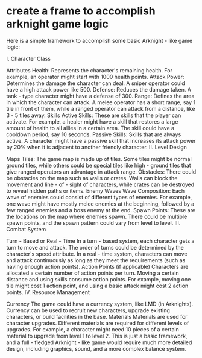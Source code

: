 
# create a frame to accomplish arknight game logic
Here is a simple framework to accomplish some basic Arknight - like game logic:

I. Character Class

Attributes
Health: Represents the character's remaining health. For example, an operator might start with 1000 health points.
Attack Power: Determines the damage the character can deal. A sniper operator could have a high attack power like 500.
Defense: Reduces the damage taken. A tank - type character might have a defense of 300.
Range: Defines the area in which the character can attack. A melee operator has a short range, say 1 tile in front of them, while a ranged operator can attack from a distance, like 3 - 5 tiles away.
Skills
Active Skills: These are skills that the player can activate. For example, a healer might have a skill that restores a large amount of health to all allies in a certain area. The skill could have a cooldown period, say 10 seconds.
Passive Skills: Skills that are always active. A character might have a passive skill that increases its attack power by 20% when it is adjacent to another friendly character.
II. Level Design

Maps
Tiles: The game map is made up of tiles. Some tiles might be normal ground tiles, while others could be special tiles like high - ground tiles that give ranged operators an advantage in attack range.
Obstacles: There could be obstacles on the map such as walls or crates. Walls can block the movement and line - of - sight of characters, while crates can be destroyed to reveal hidden paths or items.
Enemy Waves
Wave Composition: Each wave of enemies could consist of different types of enemies. For example, one wave might have mostly melee enemies at the beginning, followed by a few ranged enemies and a boss enemy at the end.
Spawn Points: These are the locations on the map where enemies spawn. There could be multiple spawn points, and the spawn pattern could vary from level to level.
III. Combat System

Turn - Based or Real - Time
In a turn - based system, each character gets a turn to move and attack. The order of turns could be determined by the character's speed attribute. In a real - time system, characters can move and attack continuously as long as they meet the requirements (such as having enough action points).
Action Points (if applicable)
Characters are allocated a certain number of action points per turn. Moving a certain distance and using skills consume action points. For example, moving one tile might cost 1 action point, and using a basic attack might cost 2 action points.
IV. Resource Management

Currency
The game could have a currency system, like LMD (in Arknights). Currency can be used to recruit new characters, upgrade existing characters, or build facilities in the base.
Materials
Materials are used for character upgrades. Different materials are required for different levels of upgrades. For example, a character might need 10 pieces of a certain material to upgrade from level 1 to level 2.
This is just a basic framework, and a full - fledged Arknight - like game would require much more detailed design, including graphics, sound, and a more complex balance system.

